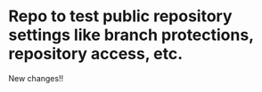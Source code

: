 # Repo to test public repository settings like branch protections, repository access, etc.

New changes!!
